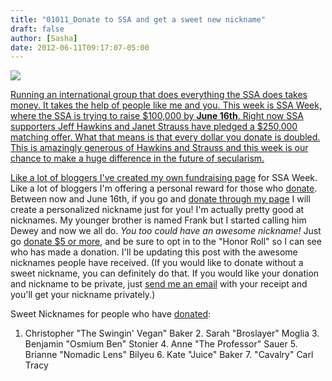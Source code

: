 ```yaml
---
title: "01011_Donate to SSA and get a sweet new nickname"
draft: false
author: [Sasha]
date: 2012-06-11T09:17:07-05:00
---
```


<a href="https://www.secularstudents.org/">![](http://www.morethanmen.org/wp-content/uploads/2012/06/ssa-logo1.png)

Running an international group that does everything the SSA does takes money. It takes the help of people like me and you. This week is SSA Week, where the SSA is trying to raise $100,000 by __June 16th__. Right now SSA supporters Jeff Hawkins and Janet Strauss have pledged a $250,000 matching offer. What that means is that every dollar you donate is doubled. This is amazingly generous of Hawkins and Strauss and this week is our chance to make a huge difference in the future of secularism.

Like a lot of bloggers I've created [my own fundraising page](http://www.secularstudents.org/civicrm/pcp/info?reset=1&amp;id=5) for SSA Week. Like a lot of bloggers I'm offering a personal reward for those who [donate](http://www.secularstudents.org/civicrm/pcp/info?reset=1&amp;id=5). Between now and June 16th, if you go and [donate through my page](http://www.secularstudents.org/civicrm/pcp/info?reset=1&amp;id=5) I will create a personalized nickname just for you! I'm actually pretty good at nicknames. My younger brother is named Frank but I started calling him Dewey and now we all do. _You too could have an awesome nickname!_ Just go [donate $5 or more](http://www.secularstudents.org/civicrm/pcp/info?reset=1&amp;id=5), and be sure to opt in to the "Honor Roll" so I can see who has made a donation. I'll be updating this post with the awesome nicknames people have received. (If you would like to donate without a sweet nickname, you can definitely do that. If you would like your donation and nickname to be private, just [send me an email](mailto:sasha@womenthinking.org) with your receipt and you'll get your nickname privately.)

Sweet Nicknames for people who have [donated](http://www.secularstudents.org/civicrm/pcp/info?reset=1&amp;id=5):
1. Christopher "The Swingin' Vegan" Baker
	2. Sarah "Broslayer" Moglia
	3. Benjamin "Osmium Ben" Stonier
	4. Anne "The Professor" Sauer
	5. 
Brianne "Nomadic Lens" Bilyeu</div>
	6. Kate "Juice" Baker
	7. "Cavalry" Carl Tracy
